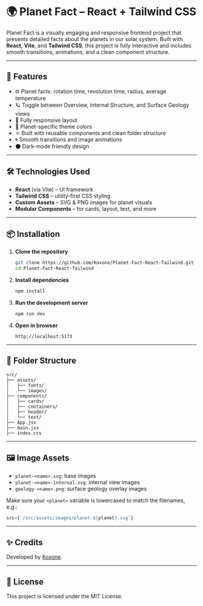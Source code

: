 # 🌍 Planet Fact – React + Tailwind CSS

Planet Fact is a visually engaging and responsive frontend project that presents detailed facts about the planets in our solar system. Built with **React**, **Vite**, and **Tailwind CSS**, this project is fully interactive and includes smooth transitions, animations, and a clean component structure.

---

## 🚀 Features

- 🌐 Planet facts: rotation time, revolution time, radius, average temperature
- 🪐 Toggle between Overview, Internal Structure, and Surface Geology views
- 📱 Fully responsive layout
- 🎨 Planet-specific theme colors
- ⚛️ Built with reusable components and clean folder structure
- 🌀 Smooth transitions and image animations
- 🌑 Dark-mode friendly design

---

## 🛠️ Technologies Used

- **React** (via Vite) – UI framework
- **Tailwind CSS** – utility-first CSS styling
- **Custom Assets** – SVG & PNG images for planet visuals
- **Modular Components** – for cards, layout, text, and more

---

## 📦 Installation

1. **Clone the repository**

   ```bash
   git clone https://github.com/Koxone/Planet-Fact-React-Tailwind.git
   cd Planet-Fact-React-Tailwind
   ```

2. **Install dependencies**

   ```bash
   npm install
   ```

3. **Run the development server**

   ```bash
   npm run dev
   ```

4. **Open in browser**
   ```
   http://localhost:5173
   ```

---

## 🧩 Folder Structure

```
src/
├── assets/
│   ├── fonts/
│   └── images/
├── components/
│   ├── cards/
│   ├── containers/
│   ├── header/
│   └── text/
├── App.jsx
├── main.jsx
├── index.css
```

---

## 🖼️ Image Assets

- `planet-<name>.svg`: base images
- `planet-<name>-internal.svg`: internal view images
- `geology-<name>.png`: surface geology overlay images

Make sure your `<planet>` variable is lowercased to match the filenames, e.g.:

```js
src={`/src/assets/images/planet-${planet}.svg`}
```

---

## ✨ Credits

Developed by [Koxone](https://github.com/Koxone).

---

## 📄 License

This project is licensed under the MIT License.
